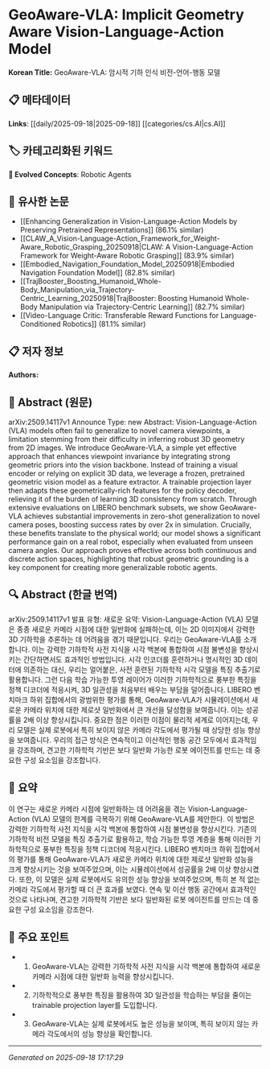 
# GeoAware-VLA: Implicit Geometry Aware Vision-Language-Action Model

**Korean Title:** GeoAware-VLA: 암시적 기하 인식 비전-언어-행동 모델

## 📋 메타데이터

**Links**: [[daily/2025-09-18|2025-09-18]] [[categories/cs.AI|cs.AI]]

## 🏷️ 카테고리화된 키워드
**🚀 Evolved Concepts**: Robotic Agents

## 🔗 유사한 논문
- [[Enhancing Generalization in Vision-Language-Action Models by Preserving Pretrained Representations]] (86.1% similar)
- [[CLAW_A_Vision-Language-Action_Framework_for_Weight-Aware_Robotic_Grasping_20250918|CLAW: A Vision-Language-Action Framework for Weight-Aware Robotic Grasping]] (83.9% similar)
- [[Embodied_Navigation_Foundation_Model_20250918|Embodied Navigation Foundation Model]] (82.8% similar)
- [[TrajBooster_Boosting_Humanoid_Whole-Body_Manipulation_via_Trajectory-Centric_Learning_20250918|TrajBooster: Boosting Humanoid Whole-Body Manipulation via Trajectory-Centric Learning]] (82.7% similar)
- [[Video-Language Critic: Transferable Reward Functions for Language-Conditioned Robotics]] (81.1% similar)

## 📋 저자 정보

**Authors:** 

## 📄 Abstract (원문)

arXiv:2509.14117v1 Announce Type: new 
Abstract: Vision-Language-Action (VLA) models often fail to generalize to novel camera viewpoints, a limitation stemming from their difficulty in inferring robust 3D geometry from 2D images. We introduce GeoAware-VLA, a simple yet effective approach that enhances viewpoint invariance by integrating strong geometric priors into the vision backbone. Instead of training a visual encoder or relying on explicit 3D data, we leverage a frozen, pretrained geometric vision model as a feature extractor. A trainable projection layer then adapts these geometrically-rich features for the policy decoder, relieving it of the burden of learning 3D consistency from scratch. Through extensive evaluations on LIBERO benchmark subsets, we show GeoAware-VLA achieves substantial improvements in zero-shot generalization to novel camera poses, boosting success rates by over 2x in simulation. Crucially, these benefits translate to the physical world; our model shows a significant performance gain on a real robot, especially when evaluated from unseen camera angles. Our approach proves effective across both continuous and discrete action spaces, highlighting that robust geometric grounding is a key component for creating more generalizable robotic agents.

## 🔍 Abstract (한글 번역)

arXiv:2509.14117v1 발표 유형: 새로운
요약: Vision-Language-Action (VLA) 모델은 종종 새로운 카메라 시점에 대한 일반화에 실패하는데, 이는 2D 이미지에서 강력한 3D 기하학을 추론하는 데 어려움을 겪기 때문입니다. 우리는 GeoAware-VLA를 소개합니다. 이는 강력한 기하학적 사전 지식을 시각 백본에 통합하여 시점 불변성을 향상시키는 간단하면서도 효과적인 방법입니다. 시각 인코더를 훈련하거나 명시적인 3D 데이터에 의존하는 대신, 우리는 얼어붙은, 사전 훈련된 기하학적 시각 모델을 특징 추출기로 활용합니다. 그런 다음 학습 가능한 투영 레이어가 이러한 기하학적으로 풍부한 특징을 정책 디코더에 적응시켜, 3D 일관성을 처음부터 배우는 부담을 덜어줍니다. LIBERO 벤치마크 하위 집합에서의 광범위한 평가를 통해, GeoAware-VLA가 시뮬레이션에서 새로운 카메라 위치에 대한 제로샷 일반화에서 큰 개선을 달성함을 보여줍니다. 이는 성공률을 2배 이상 향상시킵니다. 중요한 점은 이러한 이점이 물리적 세계로 이어지는데, 우리 모델은 실제 로봇에서 특히 보이지 않은 카메라 각도에서 평가될 때 상당한 성능 향상을 보여줍니다. 우리의 접근 방식은 연속적이고 이산적인 행동 공간 모두에서 효과적임을 강조하며, 견고한 기하학적 기반은 보다 일반화 가능한 로봇 에이전트를 만드는 데 중요한 구성 요소임을 강조합니다.

## 📝 요약

이 연구는 새로운 카메라 시점에 일반화하는 데 어려움을 겪는 Vision-Language-Action (VLA) 모델의 한계를 극복하기 위해 GeoAware-VLA를 제안한다. 이 방법은 강력한 기하학적 사전 지식을 시각 백본에 통합하여 시점 불변성을 향상시킨다. 기존의 기하학적 비전 모델을 특징 추출기로 활용하고, 학습 가능한 투영 계층을 통해 이러한 기하학적으로 풍부한 특징을 정책 디코더에 적응시킨다. LIBERO 벤치마크 하위 집합에서의 평가를 통해 GeoAware-VLA가 새로운 카메라 위치에 대한 제로샷 일반화 성능을 크게 향상시키는 것을 보여주었으며, 이는 시뮬레이션에서 성공률을 2배 이상 향상시켰다. 또한, 이 모델은 실제 로봇에서도 유의한 성능 향상을 보여주었으며, 특히 본 적 없는 카메라 각도에서 평가할 때 더 큰 효과를 보였다. 연속 및 이산 행동 공간에서 효과적인 것으로 나타나며, 견고한 기하학적 기반은 보다 일반화된 로봇 에이전트를 만드는 데 중요한 구성 요소임을 강조한다.

## 🎯 주요 포인트

- 1. GeoAware-VLA는 강력한 기하학적 사전 지식을 시각 백본에 통합하여 새로운 카메라 시점에 대한 일반화 능력을 향상시킵니다.

- 2. 기하학적으로 풍부한 특징을 활용하여 3D 일관성을 학습하는 부담을 줄이는 trainable projection layer를 도입합니다.

- 3. GeoAware-VLA는 실제 로봇에서도 높은 성능을 보이며, 특히 보이지 않는 카메라 각도에서의 성능 향상을 확인합니다.

---

*Generated on 2025-09-18 17:17:29*
